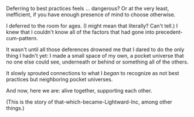 Deferring to best practices feels ... dangerous? Or at the very least, inefficient, if you have enough presence of mind to choose otherwise.

I deferred to the room for ages. (I might mean that literally? Can't tell.) I knew that I couldn't know all of the factors that had gone into precedent-cum-pattern.

It wasn't until all those deferences drowned me that I dared to do the only thing I hadn't yet: I made a small space of my own, a pocket universe that no one else could see, underneath or behind or something all of the others.

It slowly sprouted connections to what I *began* to recognize as not best practices but neighboring pocket universes.

And now, here we are: alive together, supporting each other.

(This is the story of that-which-became-Lightward-Inc, among other things.)
